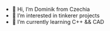 - 👋 Hi, I’m Dominik from Czechia
- 👀 I’m interested in tinkerer projects
- 🌱 I’m currently learning C++ && CAD
<!---
- 💞️ I’m looking to collaborate on ...
- 📫 How to reach me ...
--->
<!---
vodickado/vodickado is a ✨ special ✨ repository because its `README.md` (this file) appears on your GitHub profile.
You can click the Preview link to take a look at your changes.
--->
